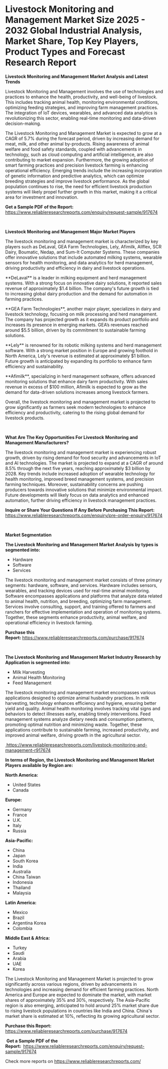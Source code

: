<p><h1>Livestock Monitoring and Management Market Size 2025 - 2032 Global Industrial Analysis, Market Share, Top Key Players, Product Types and Forecast Research Report</h1></p><p><strong>Livestock Monitoring and Management Market Analysis and Latest Trends</strong></p>
<p><p>Livestock Monitoring and Management involves the use of technologies and practices to enhance the health, productivity, and well-being of livestock. This includes tracking animal health, monitoring environmental conditions, optimizing feeding strategies, and improving farm management practices. The integration of IoT devices, wearables, and advanced data analytics is revolutionizing this sector, enabling real-time monitoring and data-driven decision-making.</p><p>The Livestock Monitoring and Management Market is expected to grow at a CAGR of 5.7% during the forecast period, driven by increasing demand for meat, milk, and other animal by-products. Rising awareness of animal welfare and food safety standards, coupled with advancements in technology, such as cloud computing and artificial intelligence, are also contributing to market expansion. Furthermore, the growing adoption of smart farming practices and precision livestock farming is enhancing operational efficiency. Emerging trends include the increasing incorporation of genetic information and predictive analytics, which can optimize breeding strategies and improve livestock performance. As the global population continues to rise, the need for efficient livestock production systems will likely propel further growth in this market, making it a critical area for investment and innovation.</p></p>
<p><strong>Get a Sample PDF of the Report:&nbsp;</strong> <a href="https://www.reliableresearchreports.com/enquiry/request-sample/917674?utm_campaign=3214&utm_medium=2&utm_source=Github&utm_content=ia&utm_term=07032025&utm_id=livestock-monitoring-and-management">https://www.reliableresearchreports.com/enquiry/request-sample/917674</a></p>
<p>&nbsp;</p>
<p><strong>Livestock Monitoring and Management Major Market Players</strong></p>
<p><p>The livestock monitoring and management market is characterized by key players such as DeLaval, GEA Farm Technologies, Lely, Afimilk, Allflex, SCR Dairy, Boumatic, Nedap, and Sum-It Computer Systems. These companies offer innovative solutions that include automated milking systems, wearable sensors for health monitoring, and data analytics for herd management, driving productivity and efficiency in dairy and livestock operations.</p><p>**DeLaval** is a leader in milking equipment and herd management systems. With a strong focus on innovative dairy solutions, it reported sales revenue of approximately $1.4 billion. The company's future growth is tied to increasing global dairy production and the demand for automation in farming practices.</p><p>**GEA Farm Technologies**, another major player, specializes in dairy and livestock technology, focusing on milk processing and herd management. The company has projected growth as it expands its product portfolio and increases its presence in emerging markets. GEA’s revenues reached around $5.5 billion, driven by its commitment to sustainable farming solutions.</p><p>**Lely** is renowned for its robotic milking systems and herd management software. With a strong market position in Europe and growing foothold in North America, Lely's revenue is estimated at approximately $1 billion. Future growth is anticipated by expanding its portfolio to enhance farm efficiency and sustainability.</p><p>**Afimilk**, specializing in herd management software, offers advanced monitoring solutions that enhance dairy farm productivity. With sales revenue in excess of $100 million, Afimilk is expected to grow as the demand for data-driven solutions increases among livestock farmers.</p><p>Overall, the livestock monitoring and management market is projected to grow significantly as farmers seek modern technologies to enhance efficiency and productivity, catering to the rising global demand for livestock products.</p></p>
<p>&nbsp;</p>
<p><strong>What Are The Key Opportunities For Livestock Monitoring and Management Manufacturers?</strong></p>
<p><p>The livestock monitoring and management market is experiencing robust growth, driven by rising demand for food security and advancements in IoT and AI technologies. The market is projected to expand at a CAGR of around 8.5% through the next five years, reaching approximately $3 billion by 2028. Key trends include increased adoption of wearable technology for health monitoring, improved breed management systems, and precision farming techniques. Moreover, sustainability concerns are pushing producers towards innovative solutions that minimize environmental impact. Future developments will likely focus on data analytics and enhanced automation, further driving efficiency in livestock management practices.</p></p>
<p><strong>Inquire or Share Your Questions If Any Before Purchasing This Report:</strong> <a href="https://www.reliableresearchreports.com/enquiry/pre-order-enquiry/917674?utm_campaign=3214&utm_medium=2&utm_source=Github&utm_content=ia&utm_term=07032025&utm_id=livestock-monitoring-and-management">https://www.reliableresearchreports.com/enquiry/pre-order-enquiry/917674</a></p>
<p>&nbsp;</p>
<p><strong>Market Segmentation</strong></p>
<p><strong>The Livestock Monitoring and Management Market Analysis by types is segmented into:</strong></p>
<p><ul><li>Hardware</li><li>Software</li><li>Services</li></ul></p>
<p><p>The livestock monitoring and management market consists of three primary segments: hardware, software, and services. Hardware includes sensors, wearables, and tracking devices used for real-time animal monitoring. Software encompasses applications and platforms that analyze data related to animal health, nutrition, and breeding, optimizing farm management. Services involve consulting, support, and training offered to farmers and ranchers for effective implementation and operation of monitoring systems. Together, these segments enhance productivity, animal welfare, and operational efficiency in livestock farming.</p></p>
<p><strong>Purchase this Report:&nbsp;</strong><a href="https://www.reliableresearchreports.com/purchase/917674?utm_campaign=3214&utm_medium=2&utm_source=Github&utm_content=ia&utm_term=07032025&utm_id=livestock-monitoring-and-management">https://www.reliableresearchreports.com/purchase/917674</a></p>
<p>&nbsp;</p>
<p><strong>The Livestock Monitoring and Management Market Industry Research by Application is segmented into:</strong></p>
<p><ul><li>Milk Harvesting</li><li>Animal Health Monitoring</li><li>Feed Management</li></ul></p>
<p><p>The livestock monitoring and management market encompasses various applications designed to optimize animal husbandry practices. In milk harvesting, technology enhances efficiency and hygiene, ensuring better yield and quality. Animal health monitoring involves tracking vital signs and behaviors to detect illnesses early, enabling timely interventions. Feed management systems analyze dietary needs and consumption patterns, promoting optimal nutrition and minimizing waste. Together, these applications contribute to sustainable farming, increased productivity, and improved animal welfare, driving growth in the agricultural sector.</p></p>
<p><a href="https://www.reliableresearchreports.com/livestock-monitoring-and-management-r917674?utm_campaign=3214&utm_medium=2&utm_source=Github&utm_content=ia&utm_term=07032025&utm_id=livestock-monitoring-and-management">&nbsp;https://www.reliableresearchreports.com/livestock-monitoring-and-management-r917674</a></p>
<p><strong>In terms of Region, the Livestock Monitoring and Management Market Players available by Region are:</strong></p>
<p>
    <p> <strong> North America: </strong>
        <ul>
            <li>United States</li>
            <li>Canada</li>
        </ul>
        </p> 
    <p> <strong> Europe: </strong>
        <ul>
            <li>Germany</li>
            <li>France</li>
            <li>U.K.</li>
            <li>Italy</li>
            <li>Russia</li>
        </ul>
        </p> 
    <p> <strong> Asia-Pacific: </strong>
        <ul>
            <li>China</li>
            <li>Japan</li>
            <li>South Korea</li>
            <li>India</li>
            <li>Australia</li>
            <li>China Taiwan</li>
            <li>Indonesia</li>
            <li>Thailand</li>
            <li>Malaysia</li>
        </ul>
        </p> 
    <p> <strong> Latin America: </strong>
        <ul>
            <li>Mexico</li>
            <li>Brazil</li>
            <li>Argentina Korea</li>
            <li>Colombia</li>
        </ul>
        </p> 
    <p> <strong> Middle East & Africa: </strong>
        <ul>
            <li>Turkey</li>
            <li>Saudi</li>
            <li>Arabia</li>
            <li>UAE</li>
            <li>Korea</li>
        </ul>
    </p>
    </p>
<p><p>The Livestock Monitoring and Management Market is projected to grow significantly across various regions, driven by advancements in technologies and increasing demand for efficient farming practices. North America and Europe are expected to dominate the market, with market shares of approximately 35% and 30%, respectively. The Asia-Pacific region is also emerging, anticipated to hold around 25% market share due to rising livestock populations in countries like India and China. China's market share is estimated at 10%, reflecting its growing agricultural sector.</p></p>
<p><strong>Purchase this Report: </strong><a href="https://www.reliableresearchreports.com/purchase/917674?utm_campaign=3214&utm_medium=2&utm_source=Github&utm_content=ia&utm_term=07032025&utm_id=livestock-monitoring-and-management">https://www.reliableresearchreports.com/purchase/917674</a></p>
<p>&nbsp;<strong>Get a Sample PDF of the Report:&nbsp;&nbsp;</strong><a href="https://www.reliableresearchreports.com/enquiry/request-sample/917674?utm_campaign=3214&utm_medium=2&utm_source=Github&utm_content=ia&utm_term=07032025&utm_id=livestock-monitoring-and-management">https://www.reliableresearchreports.com/enquiry/request-sample/917674</a></p>
<p><strong></strong></p>
<p>Check more reports on <a href="https://www.reliableresearchreports.com/?utm_campaign=3214&utm_medium=2&utm_source=Github&utm_content=ia&utm_term=07032025&utm_id=livestock-monitoring-and-management">https://www.reliableresearchreports.com/</a></p>